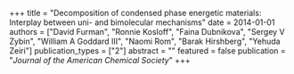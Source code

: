 +++
title = "Decomposition of condensed phase energetic materials: Interplay between uni- and bimolecular mechanisms"
date = 2014-01-01
authors = ["David Furman", "Ronnie Kosloff", "Faina Dubnikova", "Sergey V Zybin", "William A Goddard III", "Naomi Rom", "Barak Hirshberg", "Yehuda Zeiri"]
publication_types = ["2"]
abstract = ""
featured = false
publication = "*Journal of the American Chemical Society*"
+++

